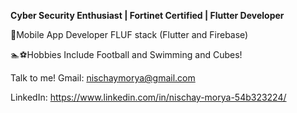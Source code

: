 **Cyber Security Enthusiast | Fortinet Certified | Flutter Developer**


📱Mobile App Developer FLUF stack (Flutter and Firebase)


🏊⚽Hobbies Include Football and Swimming and Cubes!

Talk to me!
Gmail: nischaymorya@gmail.com

LinkedIn: https://www.linkedin.com/in/nischay-morya-54b323224/
